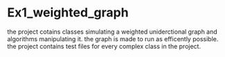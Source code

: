 # Ex1_weighted_graph
the project cotains classes simulating a weighted uniderctional graph and algorithms manipulating it.
the graph is made to run as efficently possible.
the project contains test files for every complex class in the project.
